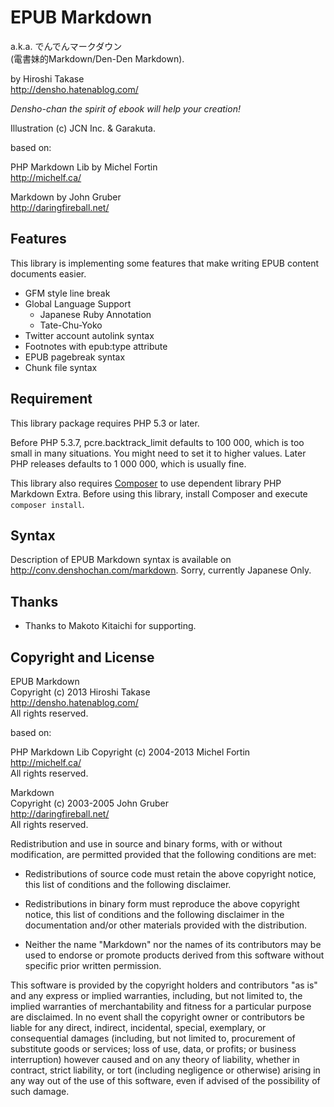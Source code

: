 EPUB Markdown
=============

a.k.a. でんでんマークダウン  
(電書妹的Markdown/Den-Den Markdown).

by Hiroshi Takase  
<http://densho.hatenablog.com/>

*Densho-chan the spirit of ebook will help your creation!*

<!--![](densho-chan.png)  -->
Illustration (c) JCN Inc. & Garakuta.

based on:

PHP Markdown Lib by Michel Fortin  
<http://michelf.ca/>

Markdown by John Gruber  
<http://daringfireball.net/>

Features
--------

This library is implementing some features that make writing EPUB content documents easier.

* GFM style line break
* Global Language Support
    - Japanese Ruby Annotation
    - Tate-Chu-Yoko
* Twitter account autolink syntax
* Footnotes with epub:type attribute
* EPUB pagebreak syntax
* Chunk file syntax

Requirement
-----------

This library package requires PHP 5.3 or later.

Before PHP 5.3.7, pcre.backtrack_limit defaults to 100 000, which is too small
in many situations. You might need to set it to higher values. Later PHP 
releases defaults to 1 000 000, which is usually fine.

This library also requires [Composer][composer] to use dependent library PHP Markdown Extra. Before using this library, install Composer and execute `composer install`.

[composer]: http://getcomposer.org/

Syntax
------

Description of EPUB Markdown syntax is available on <http://conv.denshochan.com/markdown>. Sorry, currently Japanese Only. 

Thanks
------

- Thanks to Makoto Kitaichi for supporting.

Copyright and License
---------------------

EPUB Markdown  
Copyright (c) 2013 Hiroshi Takase  
<http://densho.hatenablog.com/>  
All rights reserved.

based on:

PHP Markdown Lib
Copyright (c) 2004-2013 Michel Fortin  
<http://michelf.ca/>  
All rights reserved.

Markdown  
Copyright (c) 2003-2005 John Gruber   
<http://daringfireball.net/>   
All rights reserved.

Redistribution and use in source and binary forms, with or without
modification, are permitted provided that the following conditions are
met:

*   Redistributions of source code must retain the above copyright 
    notice, this list of conditions and the following disclaimer.

*   Redistributions in binary form must reproduce the above copyright
    notice, this list of conditions and the following disclaimer in the
    documentation and/or other materials provided with the 
    distribution.

*   Neither the name "Markdown" nor the names of its contributors may
    be used to endorse or promote products derived from this software
    without specific prior written permission.

This software is provided by the copyright holders and contributors "as
is" and any express or implied warranties, including, but not limited
to, the implied warranties of merchantability and fitness for a
particular purpose are disclaimed. In no event shall the copyright owner
or contributors be liable for any direct, indirect, incidental, special,
exemplary, or consequential damages (including, but not limited to,
procurement of substitute goods or services; loss of use, data, or
profits; or business interruption) however caused and on any theory of
liability, whether in contract, strict liability, or tort (including
negligence or otherwise) arising in any way out of the use of this
software, even if advised of the possibility of such damage.

<!--                 
                                                                                
                                                                                
                                      ''          :;||;:                        
                           '::;;||1111111111|; :|1111111|'                      
                        ' '|11111111111111111111111111111|'                     
                     ';|;;;1111111111111111111111111111111;:                    
                 :||;|11111;1111111111111111111111111111111;'                   
              :;111;1111111111111111111111111111111111111111 '                  
            ;11111|111111111111111111111111111|111111111111|  '                 
          '|11111111111111111111111111111111111111111112111|   '                
         ';1111111111111111111111111111111111111111111221:11;                   
        ';1111111111111111111111122211112211111111111;:|2::11:                  
        :|1111111111111111221112|1221111222111222111    ;2:111;;;;              
       ::1111111|11111111111112;'11111121|11111|1| 11::;|122111111|             
       ;;1111111|111211122;122|::;1;21111:::;11112222222211221111111            
      ::1111111|1111211122'|21':::1'12112:   :|1222222222222211111111:          
      ::1111112|1111221211':2;'''':' |212;  ''   ;1222222$$22111111112:         
      ::1111111;11122212;;  |::'      ;121  1  :1$0$122222122 |21111122         
      :|111111:'11122222:      ':       ;1:;:'100000$;11121 ;  '12111121        
      '|111111  :1122221: ':;;:'';:        ':1108&8$2|'12111;    :111122        
       |11111:   ;2222211110000021;         ':;|$0$1|; ;22221|    '111221       
       ;11112     2222211:;008&8$1:            ;;;1;|' '$21221;     11222       
       ;11111    '221121:::;;88011'            '::;:'  |1:11211     ;2212:      
        21111    :221121:  '1111||   '::         ''':;1;   11;|      2112'      
        11111    :1|12202   ;:::;;   :'::      '  ';1$;     2 ;      1111       
        ;1111    ';'222001   ::''   ':'':::1'  ':;1$0;      ' :      212'       
         1111     : 1111;$$1:::;;::':'''||;|::;11;1|;'               11;        
         1111       |11 ' |::;:' ::::' ;|111|121112$;'               2;         
         :222       '11   '':;  '    :'|1111221211$$2    :          ;;          
          121|       ;2  '' :;'     ':  ':;222111$$$$1 '::          '           
           121        |;  : |1'      : :|1112221|2$$$21:  '                     
            ;21           '';||:  : ';122212122$22$$$22'   '                    
             ;2;            :1|||1112$222$22$2$$$$$$$$$;  ' ''                  
              :1:                2$$$$$$$$$$$$$$$$$$$$$1 '     '                
                ;;               ;$$$$$$$$$$$$$$$$$$$$$2   '      ':            
                                 1$$$$$$$$$$$$$$$$$$$$$2;     ' :               
                                |2$$$$$$$$$$$000$$$$$$$21       '               
                             ;1$00$$$$$$$$$00000000000$$0:                      
                          ;1$000000000$$$$0000000000000002                      
                       :1$0000000000000000000000000000000$;                     
                       '1$000000000000000000000000000000001                     
                         :200000000000000000000000000000002                     
                           '|112$000000000000000000000000$|                     
                                ::12000000000000000$21|;|'                      
                                 '  :|112221111|;:'  '                          
                                  ::::       :     '|;'                         
                                 : ;:        :     ': '                         
                                    '        '     '                            
                                     '       '    '                             
                                '11         '    '                              
                               :2$$:      :     '                               
                               12$$1      '                                     
                               :$2;'      '    '                                
                                         '    '                                 
                                         ;; :;;                                 
                                         1$1$$;                                 
                                        '$$$$1                                  
                                         ;;:'                                   
                                                                                
                            Verus Nullus, Omnis Licitus
-->
